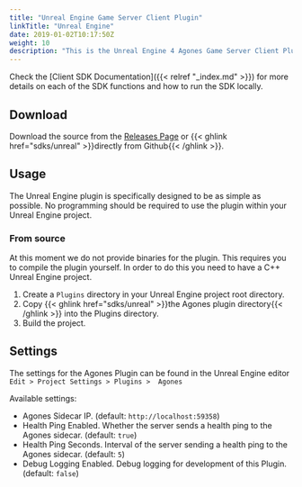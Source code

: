 ```yaml
---
title: "Unreal Engine Game Server Client Plugin"
linkTitle: "Unreal Engine"
date: 2019-01-02T10:17:50Z
weight: 10
description: "This is the Unreal Engine 4 Agones Game Server Client Plugin. "
---
```


Check the [Client SDK Documentation]({{< relref "_index.md" >}}) for more details on each of the SDK functions and how to run the SDK locally.

## Download

Download the source from the [Releases Page](https://github.com/GoogleCloudPlatform/agones/releases) 
or {{< ghlink href="sdks/unreal" >}}directly from Github{{< /ghlink >}}.

## Usage

The Unreal Engine plugin is specifically designed to be as simple as possible. No programming should be required to use the plugin within your Unreal Engine project.

### From source

At this moment we do not provide binaries for the plugin. This requires you to compile the plugin yourself. In order to do this you need to have a C++ Unreal Engine project. 

1. Create a `Plugins` directory in your Unreal Engine project root directory.
2. Copy {{< ghlink href="sdks/unreal" >}}the Agones plugin directory{{< /ghlink >}} into the Plugins directory.
3. Build the project.

## Settings

The settings for the Agones Plugin can be found in the Unreal Engine editor `Edit > Project Settings > Plugins >  Agones`

Available settings:
- Agones Sidecar IP. (default: `http://localhost:59358`)
- Health Ping Enabled. Whether the server sends a health ping to the Agones sidecar. (default: `true`)
- Health Ping Seconds. Interval of the server sending a health ping to the Agones sidecar. (default: `5`)
- Debug Logging Enabled. Debug logging for development of this Plugin. (default: `false`)

